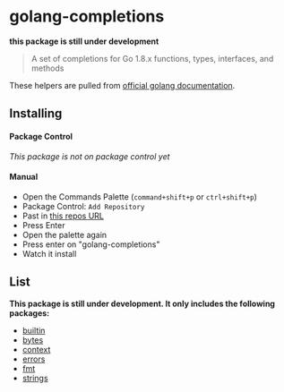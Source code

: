 # golang-completions

__this package is still under development__

> A set of completions for Go 1.8.x functions, types, interfaces, and methods

These helpers are pulled from [official golang documentation](https://golang.org/pkg/).

## Installing

#### Package Control

*This package is not on package control yet*

#### Manual

* Open the Commands Palette (`command+shift+p` or `ctrl+shift+p`)
* Package Control: `Add Repository`
* Past in [this repos URL](https://github.com/james2doyle/golang-completions)
* Press Enter
* Open the palette again
* Press enter on "golang-completions"
* Watch it install

## List

**This package is still under development. It only includes the following packages:**

* [builtin](https://golang.org/pkg/builtin/)
* [bytes](https://golang.org/pkg/bytes/)
* [context](https://golang.org/pkg/context/)
* [errors](https://golang.org/pkg/errors/)
* [fmt](https://golang.org/pkg/fmt/)
* [strings](https://golang.org/pkg/strings/)
